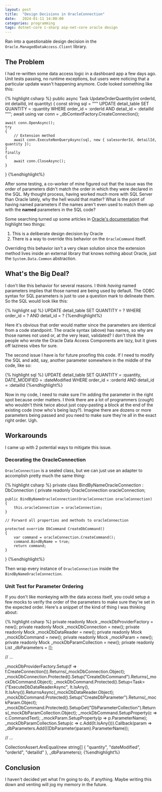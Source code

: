 ```yaml
---
layout: post
title:  "Design Decisions in OracleConnection"
date:   2024-01-11 14:00:00
categories: programming
tags: dotnet-core c-sharp asp-net-core oracle design
---
```


Ran into a questionable design decision in the `Oracle.ManagedDataAccess.Client` library.

<!-- more -->

## The Problem

I had re-written some data access logic in a dashboard app a few days ago. Unit tests passing, no runtime exceptions, but users were noticing that a particular update wasn't happening anymore. Code looked something like this:

{% highlight csharp %}
public async Task UpdateOrderQuantity(int orderId, int detailId, int quantity)
{
    const string sql = """
                    UPDATE detail_table SET
                    QUANTITY = :quantity
                    WHERE order_id = :orderId AND detail_id = :detailId
                    """;
    await using var conn = _dbContextFactory.CreateConnection();

    await conn.OpenAsync();
    try
    {
        // Extension method
        await conn.ExecuteNonQueryAsync(sql, new { salesorderId, detailId, quantity });
    }
    finally
    {
        await conn.CloseAsync();
    }
}
{%endhighlight%}

After some testing, a co-worker of mine figured out that the issue was the order of parameters didn't match the order in which they were declared in the SQL. My thought process, having worked much more with SQL Server than Oracle lately, why the hell would that matter? What is the point of having named parameters if the names aren't even used to match them up with the **named** parameters in the SQL code?

Some searching turned up some articles in [Oracle's documentation](https://docs.oracle.com/cd/E85694_01/ODPNT/CommandBindByName.htm) that highlight two things:

1. This is a deliberate design decision by Oracle
2. There is a way to override this behavior on the `OracleCommand` itself.

Overriding this behavior isn't a very clean solution since the extension method lives inside an external library that knows nothing about Oracle, just the `System.Data.Common` abstraction.

## What's the Big Deal?

I don't like this behavior for several reasons. I think *having* named parameters implies that those named are being used by default. The ODBC syntax for SQL parameters is just to use a question mark to delineate them. So the SQL would look like this:

{% highlight sql %}
UPDATE detail_table SET
QUANTITY = ?
WHERE order_id = ? AND detail_id = ?
{%endhighlight%}

Here it's obvious that order would matter since the parameters are identical from a code standpoint. The oracle syntax (above) has names, so why are those names not used or, at the very least, validated? I don't think the people who wrote the Oracle Data Access Components are lazy, but it gives off laziness vibes for sure.

The second issue I have is for future proofing this code. If I need to modify the SQL and add, say, another parameter somewhere in the middle of the code, like so:

{% highlight sql %}
UPDATE detail_table SET
QUANTITY = :quantity,
DATE_MODIFIED = :dateModified
WHERE order_id = :orderId AND detail_id = :detailId
{%endhighlight%}

Now in my code, I need to make sure I'm adding the parameter in the right spot because order matters. I think there are a lot of programmers (*cough*) who wouldn't think twice about just copy-pasting a block at the end of the existing code (now who's being lazy?). Imagine there are dozens or more parameters being passed and you need to make sure they're all in the exact right order. Ugh.

## Workarounds

I came up with 2 potential ways to mitigate this issue.

### Decorating the OracleConnection

`OracleConnection` is a sealed class, but we can just use an adapter to accomplish pretty much the same thing:

{% highlight csharp %}
private class BindByNameOracleConnection : DbConnection
{
    private readonly OracleConnection oracleConnection;

    public BindByNameOracleConnection(OracleConnection oracleConnection)
    {
        this.oracleConnection = oracleConnection;
    }

    // Forward all properties and methods to oracleConnection

    protected override DbCommand CreateDbCommand()
    {
        var command = oracleConnection.CreateCommand();
        command.BindByName = true;
        return command;
    }
}
{%endhighlight%}

Then wrap every instance of `OracleConnection` inside the `BindByNameOracleConnection`.

### Unit Test for Parameter Ordering

If you don't like monkeying with the data access itself, you could setup a few mocks to verify the order of the parameters to make sure they're set in the expected order. Here's a snippet of the kind of thing I was thinking about:

{% highlight csharp %}
private readonly Mock<DbProviderFactory> _mockDbProviderFactory = new();
private readonly Mock<DbConnection> _mockDbConnection = new();
private readonly Mock<DbDataReader> _mockDbDataReader = new();
private readonly Mock<DbCommand> _mockDbCommand = new();
private readonly Mock<DbParameter> _mockParam = new();
private readonly Mock<DbParameterCollection> _mockDbParamCollection = new();
private readonly List<string> _dbParameters = [];

// ...

_mockDbProviderFactory.Setup(f => f.CreateConnection()).Returns(_mockDbConnection.Object);
_mockDbConnection.Protected().Setup<DbCommand>("CreateDbCommand").Returns(_mockDbCommand.Object);
_mockDbCommand.Protected().Setup<Task<DbDataReader>>("ExecuteDbDataReaderAsync", It.IsAny<CommandBehavior>(), It.IsAny<CancellationToken>()).ReturnsAsync(_mockDbDataReader.Object);
_mockDbCommand.Protected().Setup<DbParameter>("CreateDbParameter").Returns(_mockParam.Object);
_mockDbCommand.Protected().SetupGet<DbParameterCollection>("DbParameterCollection").Returns(_mockDbParamCollection.Object);
_mockDbCommand.SetupProperty(c => c.CommandText);
_mockParam.SetupProperty(p => p.ParameterName);
_mockDbParamCollection.Setup(c => c.Add(It.IsAny<DbParameter>())).Callback<object>(param => _dbParameters.Add(((DbParameter)param).ParameterName));

// ...

CollectionAssert.AreEqual(new string[] { "quantity", "dateModified", "orderId", "detailId" }, _dbParameters);
{%endhighlight%}

## Conclusion

I haven't decided yet what I'm going to do, if anything. Maybe writing this down and venting will jog my memory in the future.